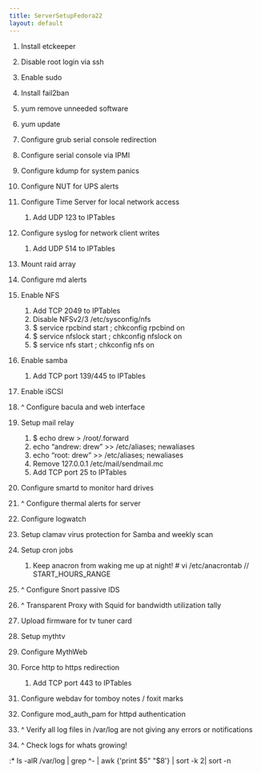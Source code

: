```yaml
---
title: ServerSetupFedora22
layout: default
---
```


1.  Install etckeeper
2.  Disable root login via ssh
3.  Enable sudo
4.  Install fail2ban
5.  yum remove unneeded software
6.  yum update  
      
7.  Configure grub serial console redirection
8.  Configure serial console via IPMI
9.  Configure kdump for system panics
10. Configure NUT for UPS alerts
11. Configure Time Server for local network access
    1.  Add UDP 123 to IPTables
12. Configure syslog for network client writes
    1.  Add UDP 514 to IPTables  
          
13. Mount raid array
14. Configure md alerts
15. Enable NFS
    1.  Add TCP 2049 to IPTables
    2.  Disable NFSv2/3 /etc/sysconfig/nfs
    3.  $ service rpcbind start ; chkconfig rpcbind on
    4.  $ service nfslock start ; chkconfig nfslock on
    5.  $ service nfs start ; chkconfig nfs on
16. Enable samba
    1.  Add TCP port 139/445 to IPTables
17. Enable iSCSI
18. ^ Configure bacula and web interface  
      
19. Setup mail relay
    1.  $ echo drew &gt; /root/.forward
    2.  echo “andrew: drew” &gt;&gt; /etc/aliases; newaliases
    3.  echo “root: drew” &gt;&gt; /etc/aliases; newaliases
    4.  Remove 127.0.0.1 /etc/mail/sendmail.mc
    5.  Add TCP port 25 to IPTables
20. Configure smartd to monitor hard drives
21. ^ Configure thermal alerts for server
22. Configure logwatch
23. Setup clamav virus protection for Samba and weekly scan  
      
24. Setup cron jobs
    1.  Keep anacron from waking me up at night! \# vi /etc/anacrontab
        // START\_HOURS\_RANGE  
          
25. ^ Configure Snort passive IDS
26. ^ Transparent Proxy with Squid for bandwidth utilization tally  
      
27. Upload firmware for tv tuner card
28. Setup mythtv
29. Configure MythWeb
30. Force http to https redirection
    1.  Add TCP port 443 to IPTables
31. Configure webdav for tomboy notes / foxit marks
32. Configure mod\_auth\_pam for httpd authentication  
      
33. ^ Verify all log files in /var/log are not giving any errors or
    notifications
34. ^ Check logs for whats growing!

:\* ls -alR /var/log | grep ^- | awk {'print $5" "$8'} | sort -k 2| sort
-n
